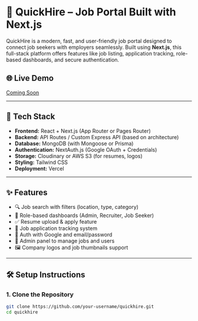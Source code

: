 # 🚀 QuickHire – Job Portal Built with Next.js

QuickHire is a modern, fast, and user-friendly job portal designed to connect job seekers with employers seamlessly. Built using **Next.js**, this full-stack platform offers features like job listing, application tracking, role-based dashboards, and secure authentication.

## 🌐 Live Demo
[Coming Soon](#)

---

## 🔧 Tech Stack

- **Frontend:** React + Next.js (App Router or Pages Router)
- **Backend:** API Routes / Custom Express API (based on architecture)
- **Database:** MongoDB (with Mongoose or Prisma)
- **Authentication:** NextAuth.js (Google OAuth + Credentials)
- **Storage:** Cloudinary or AWS S3 (for resumes, logos)
- **Styling:** Tailwind CSS
- **Deployment:** Vercel

---

## ✨ Features

- 🔍 Job search with filters (location, type, category)
- 👤 Role-based dashboards (Admin, Recruiter, Job Seeker)
- ✅ Resume upload & apply feature
- 📩 Job application tracking system
- 🔐 Auth with Google and email/password
- 📄 Admin panel to manage jobs and users
- 🖼 Company logos and job thumbnails support

---

## 🛠️ Setup Instructions

### 1. Clone the Repository

```bash
git clone https://github.com/your-username/quickhire.git
cd quickhire
```
